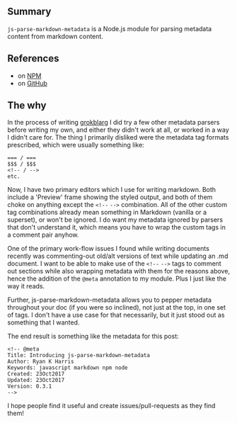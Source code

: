 <!-- @meta
Title: Introducing js-parse-markdown-metadata
Author: Ryan K Harris
Keywords: javascript markdown npm node
Created: 23Oct2017
Updated: 23Oct2017
Version: 0.3.1
-->


## Summary
`js-parse-markdown-metadata` is a Node.js module for parsing metadata content from markdown content.

## References
- on [NPM](https://www.npmjs.com/package/js-parse-markdown-metadata "js-parse-markdown-metadata on NPM")
- on [GitHub](https://github.com/ryankharris/js-parse-markdown-metadata "js-parse-markdown-metadata on GitHub")

## The why
In the process of writing [grokblarg](https://github.com/ryankharris/grokblarg "grokblarg on GitHub") I did try a few other metadata parsers before writing my own, and either they didn't work at all, or worked in a way I didn't care for. The thing I primarily disliked were the metadata tag formats prescribed, which were usually something like:

    === / ===
    $$$ / $$$
    <!-- / -->
    etc.

Now, I have two primary editors which I use for writing markdown. Both include a 'Preview' frame showing the styled output, and both of them choke on anything except the `<!--` `-->` combination. All of the other custom tag combinations already mean something in Markdown (vanilla or a superset), or won't be ignored. I do want my metadata ignored by parsers that don't understand it, which means you have to wrap the custom tags in a comment pair anyhow.

One of the primary work-flow issues I found while writing documents recently was commenting-out old/alt versions of text while updating an .md document. I want to be able to make use of the `<!--` `-->` tags to comment out sections while also wrapping metadata with them for the reasons above, hence the addition of the `@meta` annotation to my module. Plus I just like the way it reads.

Further, js-parse-markdown-metadata allows you to pepper metadata throughout your doc (if you were so inclined), not just at the top, in one set of tags. I don't have a use case for that necessarily, but it just stood out as something that I wanted.

The end result is something like the metadata for this post:

    <!-- @meta
    Title: Introducing js-parse-markdown-metadata
    Author: Ryan K Harris
    Keywords: javascript markdown npm node
    Created: 23Oct2017
    Updated: 23Oct2017
    Version: 0.3.1
    -->

I hope people find it useful and create issues/pull-requests as they find them!
